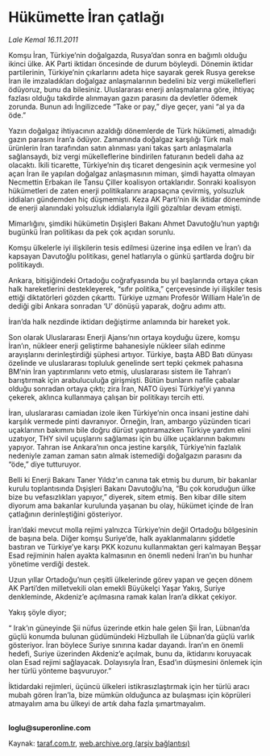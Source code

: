 # Hükümette İran çatlağı 

*Lale Kemal 16.11.2011*

<div class="yazi"><p>Komşu İran, Türkiye’nin doğalgazda, Rusya’dan sonra en bağımlı olduğu ikinci ülke. AK Parti iktidarı öncesinde de durum böyleydi. Dönemin iktidar partilerinin, Türkiye’nin çıkarlarını adeta hiçe sayarak gerek Rusya gerekse İran ile imzaladıkları doğalgaz anlaşmalarının bedelini biz vergi mükellefleri ödüyoruz, bunu da bilesiniz. Uluslararası enerji anlaşmalarına göre, ihtiyaç fazlası olduğu takdirde alınmayan gazın parasını da devletler ödemek zorunda. Bunun adı İngilizcede “Take or pay,” diye geçer, yani “al ya da öde.” </p>
<p>Yazın doğalgaz ihtiyacının azaldığı dönemlerde de Türk hükümeti, almadığı gazın parasını İran’a ödüyor. Zamanında doğalgaz karşılığı Türk malı ürünlerin İran tarafından satın alınması yani takas şartı anlaşmalarla sağlansaydı, biz vergi mükelleflerine bindirilen faturanın bedeli daha az olacaktı. İkili ticarette, Türkiye’nin dış ticaret dengesinin açık vermesine yol açan İran ile yapılan doğalgaz anlaşmasının mimarı, şimdi hayatta olmayan Necmettin Erbakan ile Tansu Çiller koalisyon ortaklarıdır. Sonraki koalisyon hükümetleri de zaten enerji politikalarını arapsaçına çevirmiş, yolsuzluk iddiaları gündemden hiç düşmemişti. Keza AK Parti’nin ilk iktidar döneminde de enerji alanındaki yolsuzluk iddialarıyla ilgili gözaltılar devam etmişti. </p>
<p>Mimarlığını, şimdiki hükümetin Dışişleri Bakanı Ahmet Davutoğlu’nun yaptığı bugünkü İran politikası da pek çok açıdan sorunlu. </p>
<p>Komşu ülkelerle iyi ilişkilerin tesis edilmesi üzerine inşa edilen ve İran’ı da kapsayan Davutoğlu politikası, genel hatlarıyla o günkü şartlarda doğru bir politikaydı. </p>
<p>Ankara, bitişiğindeki Ortadoğu coğrafyasında bu yıl başlarında ortaya çıkan halk hareketlerini destekleyerek, “sıfır politika,” çerçevesinde iyi ilişkiler tesis ettiği diktatörleri gözden çıkarttı. Türkiye uzmanı Profesör William Hale’in de dediği gibi Ankara sonradan ‘U’ dönüşü yaparak, doğru adımı attı. </p>
<p>İran’da halk nezdinde iktidarı değiştirme anlamında bir hareket yok. </p>
<p>Son olarak Uluslararası Enerji Ajansı’nın ortaya koyduğu üzere, komşu İran’ın, nükleer enerji geliştirme bahanesiyle nükleer silah edinme arayışlarını derinleştirdiği şüphesi artıyor. Türkiye, başta ABD Batı dünyası özelinde ve uluslararası topluluk genelinde sert tepki çekmek pahasına BM’nin İran yaptırımlarını veto etmiş, uluslararası sistem ile Tahran’ı barıştırmak için arabuluculuğa girişmişti. Bütün bunların nafile çabalar olduğu sonradan ortaya çıktı; zira İran, NATO üyesi Türkiye’yi yanına çekerek, aklınca kullanmaya çalışan bir politikayı tercih etti. </p>
<p>İran, uluslararası camiadan izole iken Türkiye’nin onca insani jestine dahi karşılık vermede pinti davranıyor. Örneğin, İran, ambargo yüzünden ticari uçaklarının bakımını bile doğru dürüst yaptıramazken Türkiye yardım elini uzatıyor, THY sivil uçuşlarını sağlaması için bu ülke uçaklarının bakımını yapıyor. Tahran ise Ankara’nın onca jestine karşılık, Türkiye’nin fazlalık nedeniyle zaman zaman satın almak istemediği doğalgazın parasını da “öde,” diye tutturuyor. </p>
<p>Belli ki Enerji Bakanı Taner Yıldız’ın canına tak etmiş bu durum, bir bakanlar kurulu toplantısında Dışişleri Bakanı Davutoğlu’na, “Bu çok koruduğun ülke bize bu vefasızlıkları yapıyor,” diyerek, sitem etmiş. Ben kibar dille sitem diyorum ama bakanlar kurulunda yaşanan bu olay, hükümet içinde de İran çatlağının derinleştiğini gösteriyor. </p>
<p>İran’daki mevcut molla rejimi yalnızca Türkiye’nin değil Ortadoğu bölgesinin de başına bela. Diğer komşu Suriye’de, halk ayaklanmalarını şiddetle bastıran ve Türkiye’ye karşı PKK kozunu kullanmaktan geri kalmayan Beşşar Esad rejiminin halen ayakta kalmasının en önemli nedeni İran’ın bu hunhar yönetime verdiği destek. </p>
<p>Uzun yıllar Ortadoğu’nun çeşitli ülkelerinde görev yapan ve geçen dönem AK Parti’den milletvekili olan emekli Büyükelçi Yaşar Yakış, Suriye denkleminde, Akdeniz’e açılmasına ramak kalan İran’a dikkat çekiyor. </p>
<p>Yakış şöyle diyor;</p>
<p>“ Irak’ın güneyinde Şii nüfus üzerinde etkin hale gelen Şii İran, Lübnan’da güçlü konumda bulunan güdümündeki Hizbullah ile Lübnan’da güçlü varlık gösteriyor. İran böylece Suriye sınırına kadar dayandı. İran’ın en önemli hedefi, Suriye üzerinden Akdeniz’e açılmak, bunu da, iktidarını koruyacak olan Esad rejimi sağlayacak. Dolayısıyla İran, Esad’ın düşmesini önlemek için her türlü yönteme başvuruyor.”</p>
<p>İktidardaki rejimleri, üçüncü ülkeleri istikrasızlaştırmak için her türlü aracı mubah gören İran’la, bize mümkün olduğunca az bulaşması için köprüleri atmayalım ama bu ülkeyi de artık daha fazla şımartmayalım.</p>
<p><b><br/>loglu@superonline.com</b></p>
</div>

Kaynak: [taraf.com.tr](http://www.taraf.com.tr/lale-kemal/makale-hukumette-iran-catlagi.htm), [web.archive.org (arşiv bağlantısı)](http://web.archive.org/web/20130817055807/http://www.taraf.com.tr/lale-kemal/makale-hukumette-iran-catlagi.htm)
